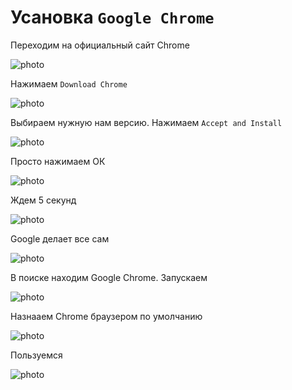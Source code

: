 # Усановка  `Google Chrome`

 Переходим на официальный сайт Chrome


![photo](../img/images/chrome_ubuntu1.png)

Нажимаем `Download Chrome`

![photo](../img/images/chrome_ubuntu2.png)

Выбираем нужную нам версию. Нажимаем `Accept and Install`

![photo](../img/images/chrome_ubuntu3.png)

Просто нажимаем ОК

![photo](../img/images/chrome_ubuntu4.png)

Ждем 5 секунд

![photo](../img/images/chrome_ubuntu5.png)

Google делает все сам

![photo](../img/images/chrome_ubuntu6.png)

В поиске находим Google Chrome. Запускаем

![photo](../img/images/chrome_ubuntu7.png)

Назнааем Chrome браузером по умолчанию

![photo](../img/images/chrome_ubuntu8.png)

Пользуемся

![photo](../img/images/chrome_ubuntu9.png)
